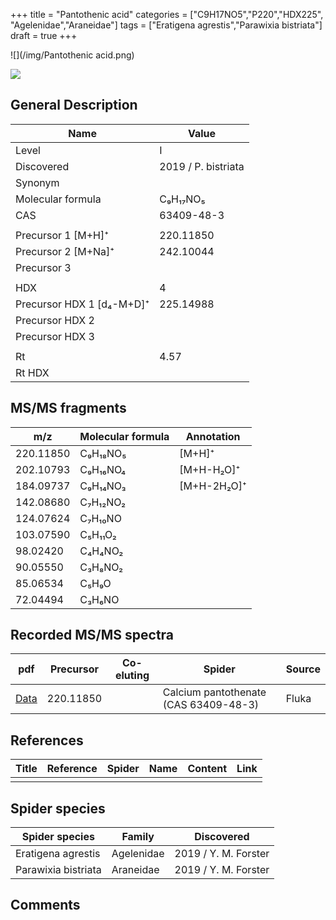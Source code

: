 +++
title = "Pantothenic acid"
categories = ["C9H17NO5","P220","HDX225",
"Agelenidae","Araneidae"]
tags = ["Eratigena agrestis","Parawixia bistriata"]
draft = true
+++

![](/img/Pantothenic acid.png)

![](/img_MSMS/220_Pantothenic_acid.png)

## General Description

| Name                      | Value               |
|---------------------------|---------------------|
| Level                     | I                   |
| Discovered                | 2019 / P. bistriata |
| Synonym                   |                     |
| Molecular formula         | C₉H₁₇NO₅            |
| CAS                       | 63409-48-3          |
|                           |                     |
| Precursor 1 [M+H]⁺        | 220.11850           |
| Precursor 2 [M+Na]⁺       | 242.10044           |
| Precursor 3               |                     |
|                           |                     |
| HDX                       | 4                   |
| Precursor HDX 1 [d₄-M+D]⁺ | 225.14988           |
| Precursor HDX 2           |                     |
| Precursor HDX 3           |                     |
|                           |                     |
| Rt                        | 4.57                |
| Rt HDX                    |                     |

## MS/MS fragments

| m/z       | Molecular formula | Annotation  |
|-----------|-------------------|-------------|
| 220.11850 | C₉H₁₈NO₅          | [M+H]⁺      |
| 202.10793 | C₉H₁₆NO₄          | [M+H-H₂O]⁺  |
| 184.09737 | C₉H₁₄NO₃          | [M+H-2H₂O]⁺ |
| 142.08680 | C₇H₁₂NO₂          |             |
| 124.07624 | C₇H₁₀NO           |             |
| 103.07590 | C₅H₁₁O₂           |             |
| 98.02420  | C₄H₄NO₂           |             |
| 90.05550  | C₃H₈NO₂           |             |
| 85.06534  | C₅H₉O             |             |
| 72.04494  | C₃H₆NO            |             |

## Recorded MS/MS spectra

| pdf                                        | Precursor | Co-eluting | Spider                                | Source |
|--------------------------------------------|-----------|------------|---------------------------------------|--------|
| [Data](/pdf/220_Pantothenic-acid_4-57.pdf) | 220.11850 |            | Calcium pantothenate (CAS 63409-48-3) | Fluka  |

## References

| Title | Reference | Spider | Name | Content | Link |
|-------|-----------|--------|------|---------|------|
|       |           |        |      |         |      |

## Spider species

| Spider species      | Family     | Discovered           |
|---------------------|------------|----------------------|
| Eratigena agrestis  | Agelenidae | 2019 / Y. M. Forster |
| Parawixia bistriata | Araneidae  | 2019 / Y. M. Forster |

## Comments